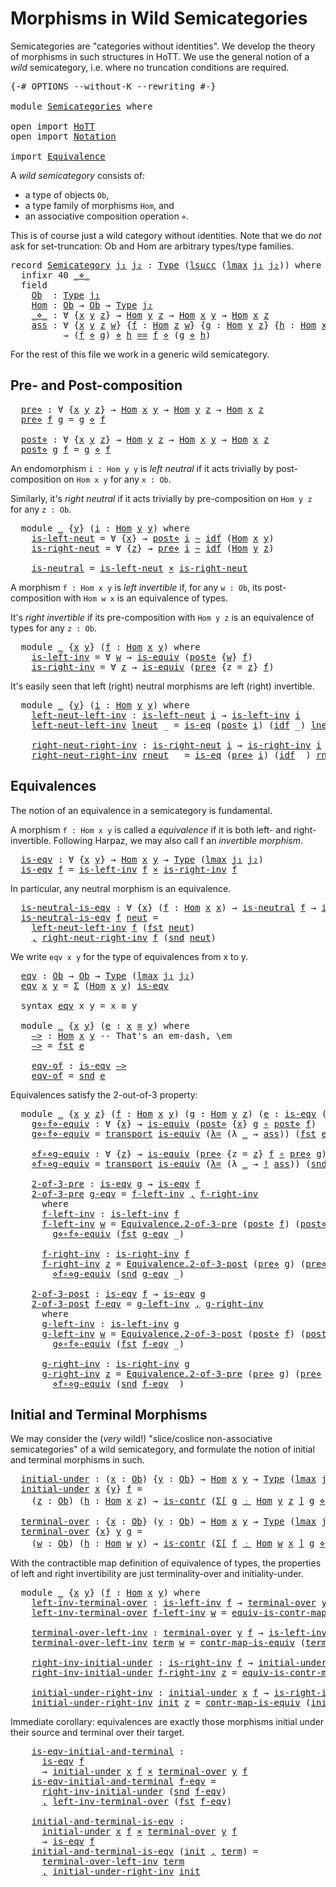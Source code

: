 Morphisms in Wild Semicategories
================================

Semicategories are "categories without identities". We develop the theory of
morphisms in such structures in HoTT. We use the general notion of a *wild*
semicategory, i.e. where no truncation conditions are required.

<pre class="Agda"><a id="294" class="Symbol">{-#</a> <a id="298" class="Keyword">OPTIONS</a> <a id="306" class="Pragma">--without-K</a> <a id="318" class="Pragma">--rewriting</a> <a id="330" class="Symbol">#-}</a>

<a id="335" class="Keyword">module</a> <a id="342" href="Semicategories.html" class="Module">Semicategories</a> <a id="357" class="Keyword">where</a>

<a id="364" class="Keyword">open</a> <a id="369" class="Keyword">import</a> <a id="376" href="HoTT.html" class="Module">HoTT</a>
<a id="381" class="Keyword">open</a> <a id="386" class="Keyword">import</a> <a id="393" href="Notation.html" class="Module">Notation</a>

<a id="403" class="Keyword">import</a> <a id="410" href="Equivalence.html" class="Module">Equivalence</a>
</pre>
A *wild semicategory* consists of:
  + a type of objects `Ob`,
  + a type family of morphisms `Hom`, and
  + an associative composition operation `⋄`.

This is of course just a wild category without identities. Note that we do *not*
ask for set-truncation: Ob and Hom are arbitrary types/type families.

<pre class="Agda"><a id="739" class="Keyword">record</a> <a id="Semicategory"></a><a id="746" href="Semicategories.html#746" class="Record">Semicategory</a> <a id="759" href="Semicategories.html#759" class="Bound">j₁</a> <a id="762" href="Semicategories.html#762" class="Bound">j₂</a> <a id="765" class="Symbol">:</a> <a id="767" href="lib.Base.html#1144" class="Function">Type</a> <a id="772" class="Symbol">(</a><a id="773" href="lib.Base.html#1123" class="Primitive">lsucc</a> <a id="779" class="Symbol">(</a><a id="780" href="lib.Base.html#1137" class="Primitive">lmax</a> <a id="785" href="Semicategories.html#759" class="Bound">j₁</a> <a id="788" href="Semicategories.html#762" class="Bound">j₂</a><a id="790" class="Symbol">))</a> <a id="793" class="Keyword">where</a>
  <a id="801" class="Keyword">infixr</a> <a id="808" class="Number">40</a> <a id="811" href="Semicategories.html#873" class="Field Operator">_⋄_</a>
  <a id="817" class="Keyword">field</a>
    <a id="Semicategory.Ob"></a><a id="827" href="Semicategories.html#827" class="Field">Ob</a>  <a id="831" class="Symbol">:</a> <a id="833" href="lib.Base.html#1144" class="Function">Type</a> <a id="838" href="Semicategories.html#759" class="Bound">j₁</a>
    <a id="Semicategory.Hom"></a><a id="845" href="Semicategories.html#845" class="Field">Hom</a> <a id="849" class="Symbol">:</a> <a id="851" href="Semicategories.html#827" class="Field">Ob</a> <a id="854" class="Symbol">→</a> <a id="856" href="Semicategories.html#827" class="Field">Ob</a> <a id="859" class="Symbol">→</a> <a id="861" href="lib.Base.html#1144" class="Function">Type</a> <a id="866" href="Semicategories.html#762" class="Bound">j₂</a>
    <a id="Semicategory._⋄_"></a><a id="873" href="Semicategories.html#873" class="Field Operator">_⋄_</a> <a id="877" class="Symbol">:</a> <a id="879" class="Symbol">∀</a> <a id="881" class="Symbol">{</a><a id="882" href="Semicategories.html#882" class="Bound">x</a> <a id="884" href="Semicategories.html#884" class="Bound">y</a> <a id="886" href="Semicategories.html#886" class="Bound">z</a><a id="887" class="Symbol">}</a> <a id="889" class="Symbol">→</a> <a id="891" href="Semicategories.html#845" class="Field">Hom</a> <a id="895" href="Semicategories.html#884" class="Bound">y</a> <a id="897" href="Semicategories.html#886" class="Bound">z</a> <a id="899" class="Symbol">→</a> <a id="901" href="Semicategories.html#845" class="Field">Hom</a> <a id="905" href="Semicategories.html#882" class="Bound">x</a> <a id="907" href="Semicategories.html#884" class="Bound">y</a> <a id="909" class="Symbol">→</a> <a id="911" href="Semicategories.html#845" class="Field">Hom</a> <a id="915" href="Semicategories.html#882" class="Bound">x</a> <a id="917" href="Semicategories.html#886" class="Bound">z</a>
    <a id="Semicategory.ass"></a><a id="923" href="Semicategories.html#923" class="Field">ass</a> <a id="927" class="Symbol">:</a> <a id="929" class="Symbol">∀</a> <a id="931" class="Symbol">{</a><a id="932" href="Semicategories.html#932" class="Bound">x</a> <a id="934" href="Semicategories.html#934" class="Bound">y</a> <a id="936" href="Semicategories.html#936" class="Bound">z</a> <a id="938" href="Semicategories.html#938" class="Bound">w</a><a id="939" class="Symbol">}</a> <a id="941" class="Symbol">{</a><a id="942" href="Semicategories.html#942" class="Bound">f</a> <a id="944" class="Symbol">:</a> <a id="946" href="Semicategories.html#845" class="Field">Hom</a> <a id="950" href="Semicategories.html#936" class="Bound">z</a> <a id="952" href="Semicategories.html#938" class="Bound">w</a><a id="953" class="Symbol">}</a> <a id="955" class="Symbol">{</a><a id="956" href="Semicategories.html#956" class="Bound">g</a> <a id="958" class="Symbol">:</a> <a id="960" href="Semicategories.html#845" class="Field">Hom</a> <a id="964" href="Semicategories.html#934" class="Bound">y</a> <a id="966" href="Semicategories.html#936" class="Bound">z</a><a id="967" class="Symbol">}</a> <a id="969" class="Symbol">{</a><a id="970" href="Semicategories.html#970" class="Bound">h</a> <a id="972" class="Symbol">:</a> <a id="974" href="Semicategories.html#845" class="Field">Hom</a> <a id="978" href="Semicategories.html#932" class="Bound">x</a> <a id="980" href="Semicategories.html#934" class="Bound">y</a><a id="981" class="Symbol">}</a>
          <a id="993" class="Symbol">→</a> <a id="995" class="Symbol">(</a><a id="996" href="Semicategories.html#942" class="Bound">f</a> <a id="998" href="Semicategories.html#873" class="Field Operator">⋄</a> <a id="1000" href="Semicategories.html#956" class="Bound">g</a><a id="1001" class="Symbol">)</a> <a id="1003" href="Semicategories.html#873" class="Field Operator">⋄</a> <a id="1005" href="Semicategories.html#970" class="Bound">h</a> <a id="1007" href="lib.Base.html#1953" class="Datatype Operator">==</a> <a id="1010" href="Semicategories.html#942" class="Bound">f</a> <a id="1012" href="Semicategories.html#873" class="Field Operator">⋄</a> <a id="1014" class="Symbol">(</a><a id="1015" href="Semicategories.html#956" class="Bound">g</a> <a id="1017" href="Semicategories.html#873" class="Field Operator">⋄</a> <a id="1019" href="Semicategories.html#970" class="Bound">h</a><a id="1020" class="Symbol">)</a>
</pre>
For the rest of this file we work in a generic wild semicategory.

  Pre- and Post-composition
  -------------------------

  <pre class="Agda">  <a id="Semicategory.pre⋄"></a><a id="1163" href="Semicategories.html#1163" class="Function">pre⋄</a> <a id="1168" class="Symbol">:</a> <a id="1170" class="Symbol">∀</a> <a id="1172" class="Symbol">{</a><a id="1173" href="Semicategories.html#1173" class="Bound">x</a> <a id="1175" href="Semicategories.html#1175" class="Bound">y</a> <a id="1177" href="Semicategories.html#1177" class="Bound">z</a><a id="1178" class="Symbol">}</a> <a id="1180" class="Symbol">→</a> <a id="1182" href="Semicategories.html#845" class="Field">Hom</a> <a id="1186" href="Semicategories.html#1173" class="Bound">x</a> <a id="1188" href="Semicategories.html#1175" class="Bound">y</a> <a id="1190" class="Symbol">→</a> <a id="1192" href="Semicategories.html#845" class="Field">Hom</a> <a id="1196" href="Semicategories.html#1175" class="Bound">y</a> <a id="1198" href="Semicategories.html#1177" class="Bound">z</a> <a id="1200" class="Symbol">→</a> <a id="1202" href="Semicategories.html#845" class="Field">Hom</a> <a id="1206" href="Semicategories.html#1173" class="Bound">x</a> <a id="1208" href="Semicategories.html#1177" class="Bound">z</a>
  <a id="1212" href="Semicategories.html#1163" class="Function">pre⋄</a> <a id="1217" href="Semicategories.html#1217" class="Bound">f</a> <a id="1219" href="Semicategories.html#1219" class="Bound">g</a> <a id="1221" class="Symbol">=</a> <a id="1223" href="Semicategories.html#1219" class="Bound">g</a> <a id="1225" href="Semicategories.html#873" class="Field Operator">⋄</a> <a id="1227" href="Semicategories.html#1217" class="Bound">f</a>

  <a id="Semicategory.post⋄"></a><a id="1232" href="Semicategories.html#1232" class="Function">post⋄</a> <a id="1238" class="Symbol">:</a> <a id="1240" class="Symbol">∀</a> <a id="1242" class="Symbol">{</a><a id="1243" href="Semicategories.html#1243" class="Bound">x</a> <a id="1245" href="Semicategories.html#1245" class="Bound">y</a> <a id="1247" href="Semicategories.html#1247" class="Bound">z</a><a id="1248" class="Symbol">}</a> <a id="1250" class="Symbol">→</a> <a id="1252" href="Semicategories.html#845" class="Field">Hom</a> <a id="1256" href="Semicategories.html#1245" class="Bound">y</a> <a id="1258" href="Semicategories.html#1247" class="Bound">z</a> <a id="1260" class="Symbol">→</a> <a id="1262" href="Semicategories.html#845" class="Field">Hom</a> <a id="1266" href="Semicategories.html#1243" class="Bound">x</a> <a id="1268" href="Semicategories.html#1245" class="Bound">y</a> <a id="1270" class="Symbol">→</a> <a id="1272" href="Semicategories.html#845" class="Field">Hom</a> <a id="1276" href="Semicategories.html#1243" class="Bound">x</a> <a id="1278" href="Semicategories.html#1247" class="Bound">z</a>
  <a id="1282" href="Semicategories.html#1232" class="Function">post⋄</a> <a id="1288" href="Semicategories.html#1288" class="Bound">g</a> <a id="1290" href="Semicategories.html#1290" class="Bound">f</a> <a id="1292" class="Symbol">=</a> <a id="1294" href="Semicategories.html#1288" class="Bound">g</a> <a id="1296" href="Semicategories.html#873" class="Field Operator">⋄</a> <a id="1298" href="Semicategories.html#1290" class="Bound">f</a>
</pre>
  An endomorphism `i : Hom y y` is *left neutral* if it acts trivially by
  post-composition on `Hom x y` for any `x : Ob`.

  Similarly, it's *right neutral* if it acts trivially by pre-composition on
  `Hom y z` for any `z : Ob`.

  <pre class="Agda">  <a id="1552" class="Keyword">module</a> <a id="1559" href="Semicategories.html#1559" class="Module">_</a> <a id="1561" class="Symbol">{</a><a id="1562" href="Semicategories.html#1562" class="Bound">y</a><a id="1563" class="Symbol">}</a> <a id="1565" class="Symbol">(</a><a id="1566" href="Semicategories.html#1566" class="Bound">i</a> <a id="1568" class="Symbol">:</a> <a id="1570" href="Semicategories.html#845" class="Field">Hom</a> <a id="1574" href="Semicategories.html#1562" class="Bound">y</a> <a id="1576" href="Semicategories.html#1562" class="Bound">y</a><a id="1577" class="Symbol">)</a> <a id="1579" class="Keyword">where</a>
    <a id="1589" href="Semicategories.html#1589" class="Function">is-left-neut</a> <a id="1602" class="Symbol">=</a> <a id="1604" class="Symbol">∀</a> <a id="1606" class="Symbol">{</a><a id="1607" href="Semicategories.html#1607" class="Bound">x</a><a id="1608" class="Symbol">}</a> <a id="1610" class="Symbol">→</a> <a id="1612" href="Semicategories.html#1232" class="Function">post⋄</a> <a id="1618" href="Semicategories.html#1566" class="Bound">i</a> <a id="1620" href="lib.Function.html#474" class="Function Operator">∼</a> <a id="1622" href="lib.Base.html#10694" class="Function">idf</a> <a id="1626" class="Symbol">(</a><a id="1627" href="Semicategories.html#845" class="Field">Hom</a> <a id="1631" href="Semicategories.html#1607" class="Bound">x</a> <a id="1633" href="Semicategories.html#1562" class="Bound">y</a><a id="1634" class="Symbol">)</a>
    <a id="1640" href="Semicategories.html#1640" class="Function">is-right-neut</a> <a id="1654" class="Symbol">=</a> <a id="1656" class="Symbol">∀</a> <a id="1658" class="Symbol">{</a><a id="1659" href="Semicategories.html#1659" class="Bound">z</a><a id="1660" class="Symbol">}</a> <a id="1662" class="Symbol">→</a> <a id="1664" href="Semicategories.html#1163" class="Function">pre⋄</a> <a id="1669" href="Semicategories.html#1566" class="Bound">i</a> <a id="1671" href="lib.Function.html#474" class="Function Operator">∼</a> <a id="1673" href="lib.Base.html#10694" class="Function">idf</a> <a id="1677" class="Symbol">(</a><a id="1678" href="Semicategories.html#845" class="Field">Hom</a> <a id="1682" href="Semicategories.html#1562" class="Bound">y</a> <a id="1684" href="Semicategories.html#1659" class="Bound">z</a><a id="1685" class="Symbol">)</a>

    <a id="1692" href="Semicategories.html#1692" class="Function">is-neutral</a> <a id="1703" class="Symbol">=</a> <a id="1705" href="Semicategories.html#1589" class="Function">is-left-neut</a> <a id="1718" href="lib.types.Sigma.html#250" class="Function Operator">×</a> <a id="1720" href="Semicategories.html#1640" class="Function">is-right-neut</a>
</pre>
  A morphism `f : Hom x y` is *left invertible* if, for any `w : Ob`, its
  post-composition with `Hom w x` is an equivalence of types.

  It's *right invertible* if its pre-composition with `Hom y z` is an
  equivalence of types for any `z : Ob`.

  <pre class="Agda">  <a id="2002" class="Keyword">module</a> <a id="2009" href="Semicategories.html#2009" class="Module">_</a> <a id="2011" class="Symbol">{</a><a id="2012" href="Semicategories.html#2012" class="Bound">x</a> <a id="2014" href="Semicategories.html#2014" class="Bound">y</a><a id="2015" class="Symbol">}</a> <a id="2017" class="Symbol">(</a><a id="2018" href="Semicategories.html#2018" class="Bound">f</a> <a id="2020" class="Symbol">:</a> <a id="2022" href="Semicategories.html#845" class="Field">Hom</a> <a id="2026" href="Semicategories.html#2012" class="Bound">x</a> <a id="2028" href="Semicategories.html#2014" class="Bound">y</a><a id="2029" class="Symbol">)</a> <a id="2031" class="Keyword">where</a>
    <a id="2041" href="Semicategories.html#2041" class="Function">is-left-inv</a> <a id="2053" class="Symbol">=</a> <a id="2055" class="Symbol">∀</a> <a id="2057" href="Semicategories.html#2057" class="Bound">w</a> <a id="2059" class="Symbol">→</a> <a id="2061" href="lib.Equivalence.html#1603" class="Record">is-equiv</a> <a id="2070" class="Symbol">(</a><a id="2071" href="Semicategories.html#1232" class="Function">post⋄</a> <a id="2077" class="Symbol">{</a><a id="2078" href="Semicategories.html#2057" class="Bound">w</a><a id="2079" class="Symbol">}</a> <a id="2081" href="Semicategories.html#2018" class="Bound">f</a><a id="2082" class="Symbol">)</a>
    <a id="2088" href="Semicategories.html#2088" class="Function">is-right-inv</a> <a id="2101" class="Symbol">=</a> <a id="2103" class="Symbol">∀</a> <a id="2105" href="Semicategories.html#2105" class="Bound">z</a> <a id="2107" class="Symbol">→</a> <a id="2109" href="lib.Equivalence.html#1603" class="Record">is-equiv</a> <a id="2118" class="Symbol">(</a><a id="2119" href="Semicategories.html#1163" class="Function">pre⋄</a> <a id="2124" class="Symbol">{</a><a id="2125" class="Argument">z</a> <a id="2127" class="Symbol">=</a> <a id="2129" href="Semicategories.html#2105" class="Bound">z</a><a id="2130" class="Symbol">}</a> <a id="2132" href="Semicategories.html#2018" class="Bound">f</a><a id="2133" class="Symbol">)</a>
</pre>
  It's easily seen that left (right) neutral morphisms are left (right)
  invertible.

  <pre class="Agda">  <a id="2241" class="Keyword">module</a> <a id="2248" href="Semicategories.html#2248" class="Module">_</a> <a id="2250" class="Symbol">{</a><a id="2251" href="Semicategories.html#2251" class="Bound">y</a><a id="2252" class="Symbol">}</a> <a id="2254" class="Symbol">(</a><a id="2255" href="Semicategories.html#2255" class="Bound">i</a> <a id="2257" class="Symbol">:</a> <a id="2259" href="Semicategories.html#845" class="Field">Hom</a> <a id="2263" href="Semicategories.html#2251" class="Bound">y</a> <a id="2265" href="Semicategories.html#2251" class="Bound">y</a><a id="2266" class="Symbol">)</a> <a id="2268" class="Keyword">where</a>
    <a id="2278" href="Semicategories.html#2278" class="Function">left-neut-left-inv</a> <a id="2297" class="Symbol">:</a> <a id="2299" href="Semicategories.html#1589" class="Function">is-left-neut</a> <a id="2312" href="Semicategories.html#2255" class="Bound">i</a> <a id="2314" class="Symbol">→</a> <a id="2316" href="Semicategories.html#2041" class="Function">is-left-inv</a> <a id="2328" href="Semicategories.html#2255" class="Bound">i</a>
    <a id="2334" href="Semicategories.html#2278" class="Function">left-neut-left-inv</a> <a id="2353" href="Semicategories.html#2353" class="Bound">lneut</a> <a id="2359" class="Symbol">_</a> <a id="2361" class="Symbol">=</a> <a id="2363" href="lib.Equivalence.html#2854" class="Function">is-eq</a> <a id="2369" class="Symbol">(</a><a id="2370" href="Semicategories.html#1232" class="Function">post⋄</a> <a id="2376" href="Semicategories.html#2255" class="Bound">i</a><a id="2377" class="Symbol">)</a> <a id="2379" class="Symbol">(</a><a id="2380" href="lib.Base.html#10694" class="Function">idf</a> <a id="2384" class="Symbol">_)</a> <a id="2387" href="Semicategories.html#2353" class="Bound">lneut</a> <a id="2393" href="Semicategories.html#2353" class="Bound">lneut</a>

    <a id="2404" href="Semicategories.html#2404" class="Function">right-neut-right-inv</a> <a id="2425" class="Symbol">:</a> <a id="2427" href="Semicategories.html#1640" class="Function">is-right-neut</a> <a id="2441" href="Semicategories.html#2255" class="Bound">i</a> <a id="2443" class="Symbol">→</a> <a id="2445" href="Semicategories.html#2088" class="Function">is-right-inv</a> <a id="2458" href="Semicategories.html#2255" class="Bound">i</a>
    <a id="2464" href="Semicategories.html#2404" class="Function">right-neut-right-inv</a> <a id="2485" href="Semicategories.html#2485" class="Bound">rneut</a> <a id="2491" class="Symbol">_</a> <a id="2493" class="Symbol">=</a> <a id="2495" href="lib.Equivalence.html#2854" class="Function">is-eq</a> <a id="2501" class="Symbol">(</a><a id="2502" href="Semicategories.html#1163" class="Function">pre⋄</a> <a id="2507" href="Semicategories.html#2255" class="Bound">i</a><a id="2508" class="Symbol">)</a> <a id="2510" class="Symbol">(</a><a id="2511" href="lib.Base.html#10694" class="Function">idf</a> <a id="2515" class="Symbol">_)</a> <a id="2518" href="Semicategories.html#2485" class="Bound">rneut</a> <a id="2524" href="Semicategories.html#2485" class="Bound">rneut</a>
</pre>
  Equivalences
  ------------

  The notion of an equivalence in a semicategory is fundamental.

  A morphism `f : Hom x y` is called a *equivalence* if it is both left- and
  right-invertible. Following Harpaz, we may also call f an *invertible
  morphism*.

  <pre class="Agda">  <a id="Semicategory.is-eqv"></a><a id="2809" href="Semicategories.html#2809" class="Function">is-eqv</a> <a id="2816" class="Symbol">:</a> <a id="2818" class="Symbol">∀</a> <a id="2820" class="Symbol">{</a><a id="2821" href="Semicategories.html#2821" class="Bound">x</a> <a id="2823" href="Semicategories.html#2823" class="Bound">y</a><a id="2824" class="Symbol">}</a> <a id="2826" class="Symbol">→</a> <a id="2828" href="Semicategories.html#845" class="Field">Hom</a> <a id="2832" href="Semicategories.html#2821" class="Bound">x</a> <a id="2834" href="Semicategories.html#2823" class="Bound">y</a> <a id="2836" class="Symbol">→</a> <a id="2838" href="lib.Base.html#1144" class="Function">Type</a> <a id="2843" class="Symbol">(</a><a id="2844" href="lib.Base.html#1137" class="Primitive">lmax</a> <a id="2849" href="Semicategories.html#759" class="Bound">j₁</a> <a id="2852" href="Semicategories.html#762" class="Bound">j₂</a><a id="2854" class="Symbol">)</a>
  <a id="2858" href="Semicategories.html#2809" class="Function">is-eqv</a> <a id="2865" href="Semicategories.html#2865" class="Bound">f</a> <a id="2867" class="Symbol">=</a> <a id="2869" href="Semicategories.html#2041" class="Function">is-left-inv</a> <a id="2881" href="Semicategories.html#2865" class="Bound">f</a> <a id="2883" href="lib.types.Sigma.html#250" class="Function Operator">×</a> <a id="2885" href="Semicategories.html#2088" class="Function">is-right-inv</a> <a id="2898" href="Semicategories.html#2865" class="Bound">f</a>
</pre>
  In particular, any neutral morphism is an equivalence.

  <pre class="Agda">  <a id="Semicategory.is-neutral-is-eqv"></a><a id="2977" href="Semicategories.html#2977" class="Function">is-neutral-is-eqv</a> <a id="2995" class="Symbol">:</a> <a id="2997" class="Symbol">∀</a> <a id="2999" class="Symbol">{</a><a id="3000" href="Semicategories.html#3000" class="Bound">x</a><a id="3001" class="Symbol">}</a> <a id="3003" class="Symbol">(</a><a id="3004" href="Semicategories.html#3004" class="Bound">f</a> <a id="3006" class="Symbol">:</a> <a id="3008" href="Semicategories.html#845" class="Field">Hom</a> <a id="3012" href="Semicategories.html#3000" class="Bound">x</a> <a id="3014" href="Semicategories.html#3000" class="Bound">x</a><a id="3015" class="Symbol">)</a> <a id="3017" class="Symbol">→</a> <a id="3019" href="Semicategories.html#1692" class="Function">is-neutral</a> <a id="3030" href="Semicategories.html#3004" class="Bound">f</a> <a id="3032" class="Symbol">→</a> <a id="3034" href="Semicategories.html#2809" class="Function">is-eqv</a> <a id="3041" href="Semicategories.html#3004" class="Bound">f</a>
  <a id="3045" href="Semicategories.html#2977" class="Function">is-neutral-is-eqv</a> <a id="3063" href="Semicategories.html#3063" class="Bound">f</a> <a id="3065" href="Semicategories.html#3065" class="Bound">neut</a> <a id="3070" class="Symbol">=</a>
    <a id="3076" href="Semicategories.html#2278" class="Function">left-neut-left-inv</a> <a id="3095" href="Semicategories.html#3063" class="Bound">f</a> <a id="3097" class="Symbol">(</a><a id="3098" href="lib.Base.html#5493" class="Field">fst</a> <a id="3102" href="Semicategories.html#3065" class="Bound">neut</a><a id="3106" class="Symbol">)</a>
    <a id="3112" href="lib.Base.html#5477" class="InductiveConstructor Operator">,</a> <a id="3114" href="Semicategories.html#2404" class="Function">right-neut-right-inv</a> <a id="3135" href="Semicategories.html#3063" class="Bound">f</a> <a id="3137" class="Symbol">(</a><a id="3138" href="lib.Base.html#5505" class="Field">snd</a> <a id="3142" href="Semicategories.html#3065" class="Bound">neut</a><a id="3146" class="Symbol">)</a>
</pre>
  We write `eqv x y` for the type of equivalences from x to y.

  <pre class="Agda">  <a id="Semicategory.eqv"></a><a id="3231" href="Semicategories.html#3231" class="Function">eqv</a> <a id="3235" class="Symbol">:</a> <a id="3237" href="Semicategories.html#827" class="Field">Ob</a> <a id="3240" class="Symbol">→</a> <a id="3242" href="Semicategories.html#827" class="Field">Ob</a> <a id="3245" class="Symbol">→</a> <a id="3247" href="lib.Base.html#1144" class="Function">Type</a> <a id="3252" class="Symbol">(</a><a id="3253" href="lib.Base.html#1137" class="Primitive">lmax</a> <a id="3258" href="Semicategories.html#759" class="Bound">j₁</a> <a id="3261" href="Semicategories.html#762" class="Bound">j₂</a><a id="3263" class="Symbol">)</a>
  <a id="3267" href="Semicategories.html#3231" class="Function">eqv</a> <a id="3271" href="Semicategories.html#3271" class="Bound">x</a> <a id="3273" href="Semicategories.html#3273" class="Bound">y</a> <a id="3275" class="Symbol">=</a> <a id="3277" href="lib.Base.html#5401" class="Record">Σ</a> <a id="3279" class="Symbol">(</a><a id="3280" href="Semicategories.html#845" class="Field">Hom</a> <a id="3284" href="Semicategories.html#3271" class="Bound">x</a> <a id="3286" href="Semicategories.html#3273" class="Bound">y</a><a id="3287" class="Symbol">)</a> <a id="3289" href="Semicategories.html#2809" class="Function">is-eqv</a>

  <a id="3299" class="Keyword">syntax</a> <a id="3306" href="Semicategories.html#3231" class="Function">eqv</a> <a id="3310" class="Bound">x</a> <a id="3312" class="Bound">y</a> <a id="3314" class="Symbol">=</a> <a id="3316" class="Bound">x</a> <a id="3318" class="Function">≅</a> <a id="3320" class="Bound">y</a>

  <a id="3325" class="Keyword">module</a> <a id="3332" href="Semicategories.html#3332" class="Module">_</a> <a id="3334" class="Symbol">{</a><a id="3335" href="Semicategories.html#3335" class="Bound">x</a> <a id="3337" href="Semicategories.html#3337" class="Bound">y</a><a id="3338" class="Symbol">}</a> <a id="3340" class="Symbol">(</a><a id="3341" href="Semicategories.html#3341" class="Bound">e</a> <a id="3343" class="Symbol">:</a> <a id="3345" href="Semicategories.html#3335" class="Bound">x</a> <a id="3347" href="Semicategories.html#3231" class="Function">≅</a> <a id="3349" href="Semicategories.html#3337" class="Bound">y</a><a id="3350" class="Symbol">)</a> <a id="3352" class="Keyword">where</a>
    <a id="3362" href="Semicategories.html#3362" class="Function">—&gt;</a> <a id="3365" class="Symbol">:</a> <a id="3367" href="Semicategories.html#845" class="Field">Hom</a> <a id="3371" href="Semicategories.html#3335" class="Bound">x</a> <a id="3373" href="Semicategories.html#3337" class="Bound">y</a> <a id="3375" class="Comment">-- That&#39;s an em-dash, \em</a>
    <a id="3405" href="Semicategories.html#3362" class="Function">—&gt;</a> <a id="3408" class="Symbol">=</a> <a id="3410" href="lib.Base.html#5493" class="Field">fst</a> <a id="3414" href="Semicategories.html#3341" class="Bound">e</a>

    <a id="3421" href="Semicategories.html#3421" class="Function">eqv-of</a> <a id="3428" class="Symbol">:</a> <a id="3430" href="Semicategories.html#2809" class="Function">is-eqv</a> <a id="3437" href="Semicategories.html#3362" class="Function">—&gt;</a>
    <a id="3444" href="Semicategories.html#3421" class="Function">eqv-of</a> <a id="3451" class="Symbol">=</a> <a id="3453" href="lib.Base.html#5505" class="Field">snd</a> <a id="3457" href="Semicategories.html#3341" class="Bound">e</a>
</pre>
  Equivalences satisfy the 2-out-of-3 property:

  <pre class="Agda">  <a id="3527" class="Keyword">module</a> <a id="3534" href="Semicategories.html#3534" class="Module">_</a> <a id="3536" class="Symbol">{</a><a id="3537" href="Semicategories.html#3537" class="Bound">x</a> <a id="3539" href="Semicategories.html#3539" class="Bound">y</a> <a id="3541" href="Semicategories.html#3541" class="Bound">z</a><a id="3542" class="Symbol">}</a> <a id="3544" class="Symbol">(</a><a id="3545" href="Semicategories.html#3545" class="Bound">f</a> <a id="3547" class="Symbol">:</a> <a id="3549" href="Semicategories.html#845" class="Field">Hom</a> <a id="3553" href="Semicategories.html#3537" class="Bound">x</a> <a id="3555" href="Semicategories.html#3539" class="Bound">y</a><a id="3556" class="Symbol">)</a> <a id="3558" class="Symbol">(</a><a id="3559" href="Semicategories.html#3559" class="Bound">g</a> <a id="3561" class="Symbol">:</a> <a id="3563" href="Semicategories.html#845" class="Field">Hom</a> <a id="3567" href="Semicategories.html#3539" class="Bound">y</a> <a id="3569" href="Semicategories.html#3541" class="Bound">z</a><a id="3570" class="Symbol">)</a> <a id="3572" class="Symbol">(</a><a id="3573" href="Semicategories.html#3573" class="Bound">e</a> <a id="3575" class="Symbol">:</a> <a id="3577" href="Semicategories.html#2809" class="Function">is-eqv</a> <a id="3584" class="Symbol">(</a><a id="3585" href="Semicategories.html#3559" class="Bound">g</a> <a id="3587" href="Semicategories.html#873" class="Field Operator">⋄</a> <a id="3589" href="Semicategories.html#3545" class="Bound">f</a><a id="3590" class="Symbol">))</a> <a id="3593" class="Keyword">where</a>
    <a id="3603" href="Semicategories.html#3603" class="Function">g⋄∘f⋄-equiv</a> <a id="3615" class="Symbol">:</a> <a id="3617" class="Symbol">∀</a> <a id="3619" class="Symbol">{</a><a id="3620" href="Semicategories.html#3620" class="Bound">x</a><a id="3621" class="Symbol">}</a> <a id="3623" class="Symbol">→</a> <a id="3625" href="lib.Equivalence.html#1603" class="Record">is-equiv</a> <a id="3634" class="Symbol">(</a><a id="3635" href="Semicategories.html#1232" class="Function">post⋄</a> <a id="3641" class="Symbol">{</a><a id="3642" href="Semicategories.html#3620" class="Bound">x</a><a id="3643" class="Symbol">}</a> <a id="3645" href="Semicategories.html#3559" class="Bound">g</a> <a id="3647" href="lib.Base.html#10836" class="Function Operator">∘</a> <a id="3649" href="Semicategories.html#1232" class="Function">post⋄</a> <a id="3655" href="Semicategories.html#3545" class="Bound">f</a><a id="3656" class="Symbol">)</a>
    <a id="3662" href="Semicategories.html#3603" class="Function">g⋄∘f⋄-equiv</a> <a id="3674" class="Symbol">=</a> <a id="3676" href="lib.Base.html#4928" class="Function">transport</a> <a id="3686" href="lib.Equivalence.html#1603" class="Record">is-equiv</a> <a id="3695" class="Symbol">(</a><a id="3696" href="lib.Funext.html#4118" class="Function">λ=</a> <a id="3699" class="Symbol">(λ</a> <a id="3702" href="Semicategories.html#3702" class="Bound">_</a> <a id="3704" class="Symbol">→</a> <a id="3706" href="Semicategories.html#923" class="Field">ass</a><a id="3709" class="Symbol">))</a> <a id="3712" class="Symbol">(</a><a id="3713" href="lib.Base.html#5493" class="Field">fst</a> <a id="3717" href="Semicategories.html#3573" class="Bound">e</a> <a id="3719" class="Symbol">_)</a>

    <a id="3727" href="Semicategories.html#3727" class="Function">⋄f∘⋄g-equiv</a> <a id="3739" class="Symbol">:</a> <a id="3741" class="Symbol">∀</a> <a id="3743" class="Symbol">{</a><a id="3744" href="Semicategories.html#3744" class="Bound">z</a><a id="3745" class="Symbol">}</a> <a id="3747" class="Symbol">→</a> <a id="3749" href="lib.Equivalence.html#1603" class="Record">is-equiv</a> <a id="3758" class="Symbol">(</a><a id="3759" href="Semicategories.html#1163" class="Function">pre⋄</a> <a id="3764" class="Symbol">{</a><a id="3765" class="Argument">z</a> <a id="3767" class="Symbol">=</a> <a id="3769" href="Semicategories.html#3744" class="Bound">z</a><a id="3770" class="Symbol">}</a> <a id="3772" href="Semicategories.html#3545" class="Bound">f</a> <a id="3774" href="lib.Base.html#10836" class="Function Operator">∘</a> <a id="3776" href="Semicategories.html#1163" class="Function">pre⋄</a> <a id="3781" href="Semicategories.html#3559" class="Bound">g</a><a id="3782" class="Symbol">)</a>
    <a id="3788" href="Semicategories.html#3727" class="Function">⋄f∘⋄g-equiv</a> <a id="3800" class="Symbol">=</a> <a id="3802" href="lib.Base.html#4928" class="Function">transport</a> <a id="3812" href="lib.Equivalence.html#1603" class="Record">is-equiv</a> <a id="3821" class="Symbol">(</a><a id="3822" href="lib.Funext.html#4118" class="Function">λ=</a> <a id="3825" class="Symbol">(λ</a> <a id="3828" href="Semicategories.html#3828" class="Bound">_</a> <a id="3830" class="Symbol">→</a> <a id="3832" href="lib.PathGroupoid.html#1539" class="Function">!</a> <a id="3834" href="Semicategories.html#923" class="Field">ass</a><a id="3837" class="Symbol">))</a> <a id="3840" class="Symbol">(</a><a id="3841" href="lib.Base.html#5505" class="Field">snd</a> <a id="3845" href="Semicategories.html#3573" class="Bound">e</a> <a id="3847" class="Symbol">_)</a>

    <a id="3855" href="Semicategories.html#3855" class="Function">2-of-3-pre</a> <a id="3866" class="Symbol">:</a> <a id="3868" href="Semicategories.html#2809" class="Function">is-eqv</a> <a id="3875" href="Semicategories.html#3559" class="Bound">g</a> <a id="3877" class="Symbol">→</a> <a id="3879" href="Semicategories.html#2809" class="Function">is-eqv</a> <a id="3886" href="Semicategories.html#3545" class="Bound">f</a>
    <a id="3892" href="Semicategories.html#3855" class="Function">2-of-3-pre</a> <a id="3903" href="Semicategories.html#3903" class="Bound">g-eqv</a> <a id="3909" class="Symbol">=</a> <a id="3911" href="Semicategories.html#3954" class="Function">f-left-inv</a> <a id="3922" href="lib.Base.html#5477" class="InductiveConstructor Operator">,</a> <a id="3924" href="Semicategories.html#4086" class="Function">f-right-inv</a>
      <a id="3942" class="Keyword">where</a>
      <a id="3954" href="Semicategories.html#3954" class="Function">f-left-inv</a> <a id="3965" class="Symbol">:</a> <a id="3967" href="Semicategories.html#2041" class="Function">is-left-inv</a> <a id="3979" href="Semicategories.html#3545" class="Bound">f</a>
      <a id="3987" href="Semicategories.html#3954" class="Function">f-left-inv</a> <a id="3998" href="Semicategories.html#3998" class="Bound">w</a> <a id="4000" class="Symbol">=</a> <a id="4002" href="Equivalence.html#286" class="Function">Equivalence.2-of-3-pre</a> <a id="4025" class="Symbol">(</a><a id="4026" href="Semicategories.html#1232" class="Function">post⋄</a> <a id="4032" href="Semicategories.html#3545" class="Bound">f</a><a id="4033" class="Symbol">)</a> <a id="4035" class="Symbol">(</a><a id="4036" href="Semicategories.html#1232" class="Function">post⋄</a> <a id="4042" href="Semicategories.html#3559" class="Bound">g</a><a id="4043" class="Symbol">)</a>
        <a id="4053" href="Semicategories.html#3603" class="Function">g⋄∘f⋄-equiv</a> <a id="4065" class="Symbol">(</a><a id="4066" href="lib.Base.html#5493" class="Field">fst</a> <a id="4070" href="Semicategories.html#3903" class="Bound">g-eqv</a> <a id="4076" class="Symbol">_)</a>

      <a id="4086" href="Semicategories.html#4086" class="Function">f-right-inv</a> <a id="4098" class="Symbol">:</a> <a id="4100" href="Semicategories.html#2088" class="Function">is-right-inv</a> <a id="4113" href="Semicategories.html#3545" class="Bound">f</a>
      <a id="4121" href="Semicategories.html#4086" class="Function">f-right-inv</a> <a id="4133" href="Semicategories.html#4133" class="Bound">z</a> <a id="4135" class="Symbol">=</a> <a id="4137" href="Equivalence.html#674" class="Function">Equivalence.2-of-3-post</a> <a id="4161" class="Symbol">(</a><a id="4162" href="Semicategories.html#1163" class="Function">pre⋄</a> <a id="4167" href="Semicategories.html#3559" class="Bound">g</a><a id="4168" class="Symbol">)</a> <a id="4170" class="Symbol">(</a><a id="4171" href="Semicategories.html#1163" class="Function">pre⋄</a> <a id="4176" href="Semicategories.html#3545" class="Bound">f</a><a id="4177" class="Symbol">)</a>
        <a id="4187" href="Semicategories.html#3727" class="Function">⋄f∘⋄g-equiv</a> <a id="4199" class="Symbol">(</a><a id="4200" href="lib.Base.html#5505" class="Field">snd</a> <a id="4204" href="Semicategories.html#3903" class="Bound">g-eqv</a> <a id="4210" class="Symbol">_)</a>

    <a id="4218" href="Semicategories.html#4218" class="Function">2-of-3-post</a> <a id="4230" class="Symbol">:</a> <a id="4232" href="Semicategories.html#2809" class="Function">is-eqv</a> <a id="4239" href="Semicategories.html#3545" class="Bound">f</a> <a id="4241" class="Symbol">→</a> <a id="4243" href="Semicategories.html#2809" class="Function">is-eqv</a> <a id="4250" href="Semicategories.html#3559" class="Bound">g</a>
    <a id="4256" href="Semicategories.html#4218" class="Function">2-of-3-post</a> <a id="4268" href="Semicategories.html#4268" class="Bound">f-eqv</a> <a id="4274" class="Symbol">=</a> <a id="4276" href="Semicategories.html#4319" class="Function">g-left-inv</a> <a id="4287" href="lib.Base.html#5477" class="InductiveConstructor Operator">,</a> <a id="4289" href="Semicategories.html#4452" class="Function">g-right-inv</a>
      <a id="4307" class="Keyword">where</a>
      <a id="4319" href="Semicategories.html#4319" class="Function">g-left-inv</a> <a id="4330" class="Symbol">:</a> <a id="4332" href="Semicategories.html#2041" class="Function">is-left-inv</a> <a id="4344" href="Semicategories.html#3559" class="Bound">g</a>
      <a id="4352" href="Semicategories.html#4319" class="Function">g-left-inv</a> <a id="4363" href="Semicategories.html#4363" class="Bound">w</a> <a id="4365" class="Symbol">=</a> <a id="4367" href="Equivalence.html#674" class="Function">Equivalence.2-of-3-post</a> <a id="4391" class="Symbol">(</a><a id="4392" href="Semicategories.html#1232" class="Function">post⋄</a> <a id="4398" href="Semicategories.html#3545" class="Bound">f</a><a id="4399" class="Symbol">)</a> <a id="4401" class="Symbol">(</a><a id="4402" href="Semicategories.html#1232" class="Function">post⋄</a> <a id="4408" href="Semicategories.html#3559" class="Bound">g</a><a id="4409" class="Symbol">)</a>
        <a id="4419" href="Semicategories.html#3603" class="Function">g⋄∘f⋄-equiv</a> <a id="4431" class="Symbol">(</a><a id="4432" href="lib.Base.html#5493" class="Field">fst</a> <a id="4436" href="Semicategories.html#4268" class="Bound">f-eqv</a> <a id="4442" class="Symbol">_)</a>

      <a id="4452" href="Semicategories.html#4452" class="Function">g-right-inv</a> <a id="4464" class="Symbol">:</a> <a id="4466" href="Semicategories.html#2088" class="Function">is-right-inv</a> <a id="4479" href="Semicategories.html#3559" class="Bound">g</a>
      <a id="4487" href="Semicategories.html#4452" class="Function">g-right-inv</a> <a id="4499" href="Semicategories.html#4499" class="Bound">z</a> <a id="4501" class="Symbol">=</a> <a id="4503" href="Equivalence.html#286" class="Function">Equivalence.2-of-3-pre</a> <a id="4526" class="Symbol">(</a><a id="4527" href="Semicategories.html#1163" class="Function">pre⋄</a> <a id="4532" href="Semicategories.html#3559" class="Bound">g</a><a id="4533" class="Symbol">)</a> <a id="4535" class="Symbol">(</a><a id="4536" href="Semicategories.html#1163" class="Function">pre⋄</a> <a id="4541" href="Semicategories.html#3545" class="Bound">f</a><a id="4542" class="Symbol">)</a>
        <a id="4552" href="Semicategories.html#3727" class="Function">⋄f∘⋄g-equiv</a> <a id="4564" class="Symbol">(</a><a id="4565" href="lib.Base.html#5505" class="Field">snd</a> <a id="4569" href="Semicategories.html#4268" class="Bound">f-eqv</a> <a id="4575" class="Symbol">_)</a>
</pre>
  Initial and Terminal Morphisms
  ------------------------------

  We may consider the (*very* wild!) "slice/coslice non-associative
  semicategories" of a wild semicategory, and formulate the notion of initial
  and terminal morphisms in such.

  <pre class="Agda">  <a id="Semicategory.initial-under"></a><a id="4845" href="Semicategories.html#4845" class="Function">initial-under</a> <a id="4859" class="Symbol">:</a> <a id="4861" class="Symbol">(</a><a id="4862" href="Semicategories.html#4862" class="Bound">x</a> <a id="4864" class="Symbol">:</a> <a id="4866" href="Semicategories.html#827" class="Field">Ob</a><a id="4868" class="Symbol">)</a> <a id="4870" class="Symbol">{</a><a id="4871" href="Semicategories.html#4871" class="Bound">y</a> <a id="4873" class="Symbol">:</a> <a id="4875" href="Semicategories.html#827" class="Field">Ob</a><a id="4877" class="Symbol">}</a> <a id="4879" class="Symbol">→</a> <a id="4881" href="Semicategories.html#845" class="Field">Hom</a> <a id="4885" href="Semicategories.html#4862" class="Bound">x</a> <a id="4887" href="Semicategories.html#4871" class="Bound">y</a> <a id="4889" class="Symbol">→</a> <a id="4891" href="lib.Base.html#1144" class="Function">Type</a> <a id="4896" class="Symbol">(</a><a id="4897" href="lib.Base.html#1137" class="Primitive">lmax</a> <a id="4902" href="Semicategories.html#759" class="Bound">j₁</a> <a id="4905" href="Semicategories.html#762" class="Bound">j₂</a><a id="4907" class="Symbol">)</a>
  <a id="4911" href="Semicategories.html#4845" class="Function">initial-under</a> <a id="4925" href="Semicategories.html#4925" class="Bound">x</a> <a id="4927" class="Symbol">{</a><a id="4928" href="Semicategories.html#4928" class="Bound">y</a><a id="4929" class="Symbol">}</a> <a id="4931" href="Semicategories.html#4931" class="Bound">f</a> <a id="4933" class="Symbol">=</a>
    <a id="4939" class="Symbol">(</a><a id="4940" href="Semicategories.html#4940" class="Bound">z</a> <a id="4942" class="Symbol">:</a> <a id="4944" href="Semicategories.html#827" class="Field">Ob</a><a id="4946" class="Symbol">)</a> <a id="4948" class="Symbol">(</a><a id="4949" href="Semicategories.html#4949" class="Bound">h</a> <a id="4951" class="Symbol">:</a> <a id="4953" href="Semicategories.html#845" class="Field">Hom</a> <a id="4957" href="Semicategories.html#4925" class="Bound">x</a> <a id="4959" href="Semicategories.html#4940" class="Bound">z</a><a id="4960" class="Symbol">)</a> <a id="4962" class="Symbol">→</a> <a id="4964" href="lib.NType.html#1069" class="Function">is-contr</a> <a id="4973" class="Symbol">(</a><a id="4974" href="Notation.html#199" class="Function">Σ[</a> <a id="4977" href="Semicategories.html#4977" class="Bound">g</a> <a id="4979" href="Notation.html#199" class="Function">﹕</a> <a id="4981" href="Semicategories.html#845" class="Field">Hom</a> <a id="4985" href="Semicategories.html#4928" class="Bound">y</a> <a id="4987" href="Semicategories.html#4940" class="Bound">z</a> <a id="4989" href="Notation.html#199" class="Function">]</a> <a id="4991" href="Semicategories.html#4977" class="Bound">g</a> <a id="4993" href="Semicategories.html#873" class="Field Operator">⋄</a> <a id="4995" href="Semicategories.html#4931" class="Bound">f</a> <a id="4997" href="lib.Base.html#1953" class="Datatype Operator">==</a> <a id="5000" href="Semicategories.html#4949" class="Bound">h</a><a id="5001" class="Symbol">)</a>

  <a id="Semicategory.terminal-over"></a><a id="5006" href="Semicategories.html#5006" class="Function">terminal-over</a> <a id="5020" class="Symbol">:</a> <a id="5022" class="Symbol">{</a><a id="5023" href="Semicategories.html#5023" class="Bound">x</a> <a id="5025" class="Symbol">:</a> <a id="5027" href="Semicategories.html#827" class="Field">Ob</a><a id="5029" class="Symbol">}</a> <a id="5031" class="Symbol">(</a><a id="5032" href="Semicategories.html#5032" class="Bound">y</a> <a id="5034" class="Symbol">:</a> <a id="5036" href="Semicategories.html#827" class="Field">Ob</a><a id="5038" class="Symbol">)</a> <a id="5040" class="Symbol">→</a> <a id="5042" href="Semicategories.html#845" class="Field">Hom</a> <a id="5046" href="Semicategories.html#5023" class="Bound">x</a> <a id="5048" href="Semicategories.html#5032" class="Bound">y</a> <a id="5050" class="Symbol">→</a> <a id="5052" href="lib.Base.html#1144" class="Function">Type</a> <a id="5057" class="Symbol">(</a><a id="5058" href="lib.Base.html#1137" class="Primitive">lmax</a> <a id="5063" href="Semicategories.html#759" class="Bound">j₁</a> <a id="5066" href="Semicategories.html#762" class="Bound">j₂</a><a id="5068" class="Symbol">)</a>
  <a id="5072" href="Semicategories.html#5006" class="Function">terminal-over</a> <a id="5086" class="Symbol">{</a><a id="5087" href="Semicategories.html#5087" class="Bound">x</a><a id="5088" class="Symbol">}</a> <a id="5090" href="Semicategories.html#5090" class="Bound">y</a> <a id="5092" href="Semicategories.html#5092" class="Bound">g</a> <a id="5094" class="Symbol">=</a>
    <a id="5100" class="Symbol">(</a><a id="5101" href="Semicategories.html#5101" class="Bound">w</a> <a id="5103" class="Symbol">:</a> <a id="5105" href="Semicategories.html#827" class="Field">Ob</a><a id="5107" class="Symbol">)</a> <a id="5109" class="Symbol">(</a><a id="5110" href="Semicategories.html#5110" class="Bound">h</a> <a id="5112" class="Symbol">:</a> <a id="5114" href="Semicategories.html#845" class="Field">Hom</a> <a id="5118" href="Semicategories.html#5101" class="Bound">w</a> <a id="5120" href="Semicategories.html#5090" class="Bound">y</a><a id="5121" class="Symbol">)</a> <a id="5123" class="Symbol">→</a> <a id="5125" href="lib.NType.html#1069" class="Function">is-contr</a> <a id="5134" class="Symbol">(</a><a id="5135" href="Notation.html#199" class="Function">Σ[</a> <a id="5138" href="Semicategories.html#5138" class="Bound">f</a> <a id="5140" href="Notation.html#199" class="Function">﹕</a> <a id="5142" href="Semicategories.html#845" class="Field">Hom</a> <a id="5146" href="Semicategories.html#5101" class="Bound">w</a> <a id="5148" href="Semicategories.html#5087" class="Bound">x</a> <a id="5150" href="Notation.html#199" class="Function">]</a> <a id="5152" href="Semicategories.html#5092" class="Bound">g</a> <a id="5154" href="Semicategories.html#873" class="Field Operator">⋄</a> <a id="5156" href="Semicategories.html#5138" class="Bound">f</a> <a id="5158" href="lib.Base.html#1953" class="Datatype Operator">==</a> <a id="5161" href="Semicategories.html#5110" class="Bound">h</a><a id="5162" class="Symbol">)</a>
</pre>
  With the contractible map definition of equivalence of types, the properties
  of left and right invertibility are just terminality-over and
  initiality-under.

  <pre class="Agda">  <a id="5347" class="Keyword">module</a> <a id="5354" href="Semicategories.html#5354" class="Module">_</a> <a id="5356" class="Symbol">{</a><a id="5357" href="Semicategories.html#5357" class="Bound">x</a> <a id="5359" href="Semicategories.html#5359" class="Bound">y</a><a id="5360" class="Symbol">}</a> <a id="5362" class="Symbol">(</a><a id="5363" href="Semicategories.html#5363" class="Bound">f</a> <a id="5365" class="Symbol">:</a> <a id="5367" href="Semicategories.html#845" class="Field">Hom</a> <a id="5371" href="Semicategories.html#5357" class="Bound">x</a> <a id="5373" href="Semicategories.html#5359" class="Bound">y</a><a id="5374" class="Symbol">)</a> <a id="5376" class="Keyword">where</a>
    <a id="5386" href="Semicategories.html#5386" class="Function">left-inv-terminal-over</a> <a id="5409" class="Symbol">:</a> <a id="5411" href="Semicategories.html#2041" class="Function">is-left-inv</a> <a id="5423" href="Semicategories.html#5363" class="Bound">f</a> <a id="5425" class="Symbol">→</a> <a id="5427" href="Semicategories.html#5006" class="Function">terminal-over</a> <a id="5441" href="Semicategories.html#5359" class="Bound">y</a> <a id="5443" href="Semicategories.html#5363" class="Bound">f</a>
    <a id="5449" href="Semicategories.html#5386" class="Function">left-inv-terminal-over</a> <a id="5472" href="Semicategories.html#5472" class="Bound">f-left-inv</a> <a id="5483" href="Semicategories.html#5483" class="Bound">w</a> <a id="5485" class="Symbol">=</a> <a id="5487" href="lib.Equivalence2.html#1368" class="Function">equiv-is-contr-map</a> <a id="5506" class="Symbol">(</a><a id="5507" href="Semicategories.html#5472" class="Bound">f-left-inv</a> <a id="5518" href="Semicategories.html#5483" class="Bound">w</a><a id="5519" class="Symbol">)</a>

    <a id="5526" href="Semicategories.html#5526" class="Function">terminal-over-left-inv</a> <a id="5549" class="Symbol">:</a> <a id="5551" href="Semicategories.html#5006" class="Function">terminal-over</a> <a id="5565" href="Semicategories.html#5359" class="Bound">y</a> <a id="5567" href="Semicategories.html#5363" class="Bound">f</a> <a id="5569" class="Symbol">→</a> <a id="5571" href="Semicategories.html#2041" class="Function">is-left-inv</a> <a id="5583" href="Semicategories.html#5363" class="Bound">f</a>
    <a id="5589" href="Semicategories.html#5526" class="Function">terminal-over-left-inv</a> <a id="5612" href="Semicategories.html#5612" class="Bound">term</a> <a id="5617" href="Semicategories.html#5617" class="Bound">w</a> <a id="5619" class="Symbol">=</a> <a id="5621" href="lib.Equivalence2.html#1550" class="Function">contr-map-is-equiv</a> <a id="5640" class="Symbol">(</a><a id="5641" href="Semicategories.html#5612" class="Bound">term</a> <a id="5646" href="Semicategories.html#5617" class="Bound">w</a><a id="5647" class="Symbol">)</a>

    <a id="5654" href="Semicategories.html#5654" class="Function">right-inv-initial-under</a> <a id="5678" class="Symbol">:</a> <a id="5680" href="Semicategories.html#2088" class="Function">is-right-inv</a> <a id="5693" href="Semicategories.html#5363" class="Bound">f</a> <a id="5695" class="Symbol">→</a> <a id="5697" href="Semicategories.html#4845" class="Function">initial-under</a> <a id="5711" href="Semicategories.html#5357" class="Bound">x</a> <a id="5713" href="Semicategories.html#5363" class="Bound">f</a>
    <a id="5719" href="Semicategories.html#5654" class="Function">right-inv-initial-under</a> <a id="5743" href="Semicategories.html#5743" class="Bound">f-right-inv</a> <a id="5755" href="Semicategories.html#5755" class="Bound">z</a> <a id="5757" class="Symbol">=</a> <a id="5759" href="lib.Equivalence2.html#1368" class="Function">equiv-is-contr-map</a> <a id="5778" class="Symbol">(</a><a id="5779" href="Semicategories.html#5743" class="Bound">f-right-inv</a> <a id="5791" href="Semicategories.html#5755" class="Bound">z</a><a id="5792" class="Symbol">)</a>

    <a id="5799" href="Semicategories.html#5799" class="Function">initial-under-right-inv</a> <a id="5823" class="Symbol">:</a> <a id="5825" href="Semicategories.html#4845" class="Function">initial-under</a> <a id="5839" href="Semicategories.html#5357" class="Bound">x</a> <a id="5841" href="Semicategories.html#5363" class="Bound">f</a> <a id="5843" class="Symbol">→</a> <a id="5845" href="Semicategories.html#2088" class="Function">is-right-inv</a> <a id="5858" href="Semicategories.html#5363" class="Bound">f</a>
    <a id="5864" href="Semicategories.html#5799" class="Function">initial-under-right-inv</a> <a id="5888" href="Semicategories.html#5888" class="Bound">init</a> <a id="5893" href="Semicategories.html#5893" class="Bound">z</a> <a id="5895" class="Symbol">=</a> <a id="5897" href="lib.Equivalence2.html#1550" class="Function">contr-map-is-equiv</a> <a id="5916" class="Symbol">(</a><a id="5917" href="Semicategories.html#5888" class="Bound">init</a> <a id="5922" href="Semicategories.html#5893" class="Bound">z</a><a id="5923" class="Symbol">)</a>
</pre>
  Immediate corollary: equivalences are exactly those morphisms initial under
  their source and terminal over their target.

  <pre class="Agda">    <a id="6072" href="Semicategories.html#6072" class="Function">is-eqv-initial-and-terminal</a> <a id="6100" class="Symbol">:</a>
      <a id="6108" href="Semicategories.html#2809" class="Function">is-eqv</a> <a id="6115" href="Semicategories.html#5363" class="Bound">f</a>
      <a id="6123" class="Symbol">→</a> <a id="6125" href="Semicategories.html#4845" class="Function">initial-under</a> <a id="6139" href="Semicategories.html#5357" class="Bound">x</a> <a id="6141" href="Semicategories.html#5363" class="Bound">f</a> <a id="6143" href="lib.types.Sigma.html#250" class="Function Operator">×</a> <a id="6145" href="Semicategories.html#5006" class="Function">terminal-over</a> <a id="6159" href="Semicategories.html#5359" class="Bound">y</a> <a id="6161" href="Semicategories.html#5363" class="Bound">f</a>
    <a id="6167" href="Semicategories.html#6072" class="Function">is-eqv-initial-and-terminal</a> <a id="6195" href="Semicategories.html#6195" class="Bound">f-eqv</a> <a id="6201" class="Symbol">=</a>
      <a id="6209" href="Semicategories.html#5654" class="Function">right-inv-initial-under</a> <a id="6233" class="Symbol">(</a><a id="6234" href="lib.Base.html#5505" class="Field">snd</a> <a id="6238" href="Semicategories.html#6195" class="Bound">f-eqv</a><a id="6243" class="Symbol">)</a>
      <a id="6251" href="lib.Base.html#5477" class="InductiveConstructor Operator">,</a> <a id="6253" href="Semicategories.html#5386" class="Function">left-inv-terminal-over</a> <a id="6276" class="Symbol">(</a><a id="6277" href="lib.Base.html#5493" class="Field">fst</a> <a id="6281" href="Semicategories.html#6195" class="Bound">f-eqv</a><a id="6286" class="Symbol">)</a>

    <a id="6293" href="Semicategories.html#6293" class="Function">initial-and-terminal-is-eqv</a> <a id="6321" class="Symbol">:</a>
      <a id="6329" href="Semicategories.html#4845" class="Function">initial-under</a> <a id="6343" href="Semicategories.html#5357" class="Bound">x</a> <a id="6345" href="Semicategories.html#5363" class="Bound">f</a> <a id="6347" href="lib.types.Sigma.html#250" class="Function Operator">×</a> <a id="6349" href="Semicategories.html#5006" class="Function">terminal-over</a> <a id="6363" href="Semicategories.html#5359" class="Bound">y</a> <a id="6365" href="Semicategories.html#5363" class="Bound">f</a>
      <a id="6373" class="Symbol">→</a> <a id="6375" href="Semicategories.html#2809" class="Function">is-eqv</a> <a id="6382" href="Semicategories.html#5363" class="Bound">f</a>
    <a id="6388" href="Semicategories.html#6293" class="Function">initial-and-terminal-is-eqv</a> <a id="6416" class="Symbol">(</a><a id="6417" href="Semicategories.html#6417" class="Bound">init</a> <a id="6422" href="lib.Base.html#5477" class="InductiveConstructor Operator">,</a> <a id="6424" href="Semicategories.html#6424" class="Bound">term</a><a id="6428" class="Symbol">)</a> <a id="6430" class="Symbol">=</a>
      <a id="6438" href="Semicategories.html#5526" class="Function">terminal-over-left-inv</a> <a id="6461" href="Semicategories.html#6424" class="Bound">term</a>
      <a id="6472" href="lib.Base.html#5477" class="InductiveConstructor Operator">,</a> <a id="6474" href="Semicategories.html#5799" class="Function">initial-under-right-inv</a> <a id="6498" href="Semicategories.html#6417" class="Bound">init</a>
</pre>
